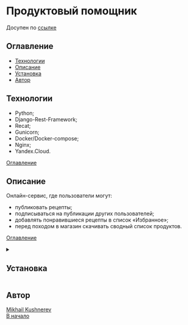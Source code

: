 # Продуктовый помощник

Досупен по [ссылке](http://51.250.104.248/recipes)

## Оглавление

- [Технологии](#технологии)
- [Описание](#описание)
- <a href="#structure"> Установка </a>
- [Автор](#автор)

## Технологии

- Python;
- Django-Rest-Framework;
- Recat;
- Gunicorn;
- Docker/Docker-compose;
- Nginx;
- Yandex.Cloud.

[Оглавление](#оглавление)

## Описание

 Онлайн-сервис, где пользователи могут:

- публиковать рецепты;
- подписываться на публикации других пользователей;
- добавлять понравившиеся рецепты в список «Избранное»;
- перед походом в магазин скачивать сводный список продуктов.

[Оглавление](#оглавление)

<details>
  <summary>
    <h2 id="structure"> Установка </h2>
  </summary>

### Структура проекта:

```cmd
|   .env
|   .gitignore
|   README.md
|   
+---backend  <--
|   |   Dockerfile
|   |   manage.py
|   |   requirements.txt
|   |   
|   +---api
|   |   |   apps.py
|   |   |   filters.py
|   |   |   pagination.py
|   |   |   permissions.py
|   |   |   urls.py
|   |   |   utils.py
|   |   |   views.py
|   |   |   __init__.py
|   |   |   
|   |   \---__pycache__
|   |           
|   +---backend
|   |   |   asgi.py
|   |   |   settings.py
|   |   |   urls.py
|   |   |   wsgi.py
|   |   |   __init__.py
|   |   |   
|   |   \---__pycache__
|   |           
|   +---data  <-- Данные для наполнения БД "Ингредиенты"
|   |       ingredients.csv
|   |       ingredients.json
|   |       
|   +---recipes
|   |   |   admin.py
|   |   |   apps.py
|   |   |   models.py
|   |   |   serializers.py
|   |   |   views.py
|   |   |   __init__.py
|   |   |           
|   |   \---__pycache__
|   |           
|   +---scripts  <-- Скрипт для заполнения БД "Ингредиенты"
|   |   |   load_ing_data.py
|   |   |   __init__.py
|   |   |   
|   |   \---__pycache__
|   |           
|   \---users
|       |   admin.py
|       |   apps.py
|       |   models.py
|       |   serializers.py
|       |   views.py
|       |   __init__.py
|       |   
|       \---__pycache__
|               
+---docs  <-- Документация по API
|       openapi-schema.yml
|       redoc.html
|       
+---frontend  <-- Фронтенд для сборки файлов
|   |   Dockerfile
|   |   package-lock.json
|   |   package.json
|   |   yarn.lock
|   |   
|   ...
|         
+---infra  <-- Сборка контейнеров, настройка сервера
|       docker-compose.yml
|       nginx.conf
|       
\---venv
```

- Склонируйте репозиторий на свой компьютер:

```py
https://github.com/Mikhail-Kushnerev/foodgram-project-react/
```

- Соберите контейнеры из папки `infra`:

```py
docker-compose up -d
```

- В контейнере **backend**:
    - выполните миграции;
    - установите **superuser**;
    - заполните БД исходными данными:

```py
docker-compose exec backend python manage.py migrate
docker-compose exec backend python manage.py createsuperuser
docker-compose exec backend python manage.py runscript load_ing_data
```

[Оглавление](#оглавление)

</details>

## Автор

[Mikhail Kushnerev](https://github.com/Mikhail-Kushnerev)  
[В начало](#оглавление)

